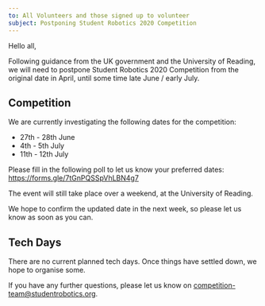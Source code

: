 ```yaml
---
to: All Volunteers and those signed up to volunteer
subject: Postponing Student Robotics 2020 Competition
---
```


Hello all,

Following guidance from the UK government and the University of Reading, we will need to postpone Student Robotics 2020 Competition from the original date in April, until some time late June / early July.

## Competition

We are currently investigating the following dates for the competition:

- 27th - 28th June
- 4th - 5th July
- 11th - 12th July

Please fill in the following poll to let us know your preferred dates: https://forms.gle/7tGnPQSSpVhLBN4g7

The event will still take place over a weekend, at the University of Reading.

We hope to confirm the updated date in the next week, so please let us know as soon as you can.

## Tech Days

There are no current planned tech days. Once things have settled down, we hope to organise some.

If you have any further questions, please let us know on competition-team@studentrobotics.org.
